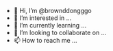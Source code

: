 - 👋 Hi, I’m @brownddongggo
- 👀 I’m interested in ...
- 🌱 I’m currently learning ...
- 💞️ I’m looking to collaborate on ...
- 📫 How to reach me ...

<!---
brownddongggo/brownddongggo is a ✨ special ✨ repository because its `README.md` (this file) appears on your GitHub profile.
You can click the Preview link to take a look at your changes.
--->
